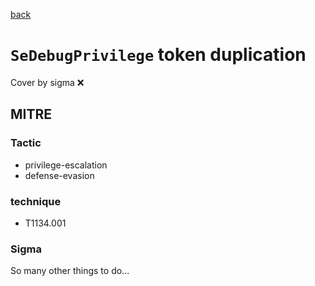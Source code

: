 [back](../index.md)
# `SeDebugPrivilege` token duplication
Cover by sigma :x: 

## MITRE
### Tactic
  - privilege-escalation
  - defense-evasion

### technique
  - T1134.001

### Sigma

 So many other things to do...